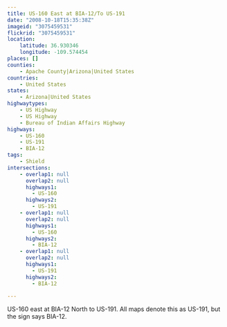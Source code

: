 ```yaml
---
title: US-160 East at BIA-12/To US-191
date: "2008-10-18T15:35:38Z"
imageid: "3075459531"
flickrid: "3075459531"
location:
    latitude: 36.930346
    longitude: -109.574454
places: []
counties:
    - Apache County|Arizona|United States
countries:
    - United States
states:
    - Arizona|United States
highwaytypes:
    - US Highway
    - US Highway
    - Bureau of Indian Affairs Highway
highways:
    - US-160
    - US-191
    - BIA-12
tags:
    - Shield
intersections:
    - overlap1: null
      overlap2: null
      highways1:
        - US-160
      highways2:
        - US-191
    - overlap1: null
      overlap2: null
      highways1:
        - US-160
      highways2:
        - BIA-12
    - overlap1: null
      overlap2: null
      highways1:
        - US-191
      highways2:
        - BIA-12

---
```

US-160 east at BIA-12 North to US-191. All maps denote this as US-191, but the sign says BIA-12.